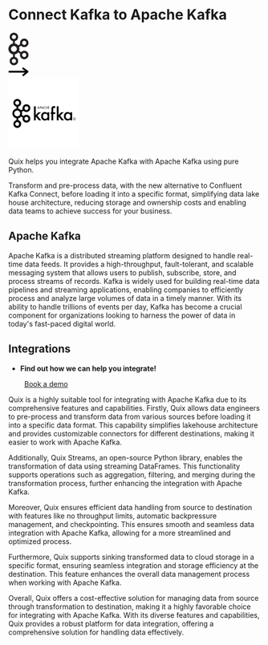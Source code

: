 # Connect Kafka to Apache Kafka

<div class="connect-images cards blog-grid-card" markdown>
<div>
<img src="../images/kafka_logo.png" width="40px" />
</div>
<div>
<img src="../images/arrow.svg" width="40px" />
</div>
<div>
<img src="./images/apache-kafka_1.jpg" />
</div>
</div>

Quix helps you integrate Apache Kafka with Apache Kafka using pure Python.

Transform and pre-process data, with the new alternative to Confluent Kafka Connect, before loading it into a specific format, simplifying data lake house architecture, reducing storage and ownership costs and enabling data teams to achieve success for your business.

## Apache Kafka

Apache Kafka is a distributed streaming platform designed to handle real-time data feeds. It provides a high-throughput, fault-tolerant, and scalable messaging system that allows users to publish, subscribe, store, and process streams of records. Kafka is widely used for building real-time data pipelines and streaming applications, enabling companies to efficiently process and analyze large volumes of data in a timely manner. With its ability to handle trillions of events per day, Kafka has become a crucial component for organizations looking to harness the power of data in today's fast-paced digital world.

## Integrations

<div class="grid cards" markdown>

- __Find out how we can help you integrate!__

    <a class="md-button md-button--primary" href="https://quix.io/book-a-demo" target="_blank" style="margin:.5rem;">Book a demo</a>

</div>


Quix is a highly suitable tool for integrating with Apache Kafka due to its comprehensive features and capabilities. Firstly, Quix allows data engineers to pre-process and transform data from various sources before loading it into a specific data format. This capability simplifies lakehouse architecture and provides customizable connectors for different destinations, making it easier to work with Apache Kafka.

Additionally, Quix Streams, an open-source Python library, enables the transformation of data using streaming DataFrames. This functionality supports operations such as aggregation, filtering, and merging during the transformation process, further enhancing the integration with Apache Kafka.

Moreover, Quix ensures efficient data handling from source to destination with features like no throughput limits, automatic backpressure management, and checkpointing. This ensures smooth and seamless data integration with Apache Kafka, allowing for a more streamlined and optimized process.

Furthermore, Quix supports sinking transformed data to cloud storage in a specific format, ensuring seamless integration and storage efficiency at the destination. This feature enhances the overall data management process when working with Apache Kafka.

Overall, Quix offers a cost-effective solution for managing data from source through transformation to destination, making it a highly favorable choice for integrating with Apache Kafka. With its diverse features and capabilities, Quix provides a robust platform for data integration, offering a comprehensive solution for handling data effectively.


